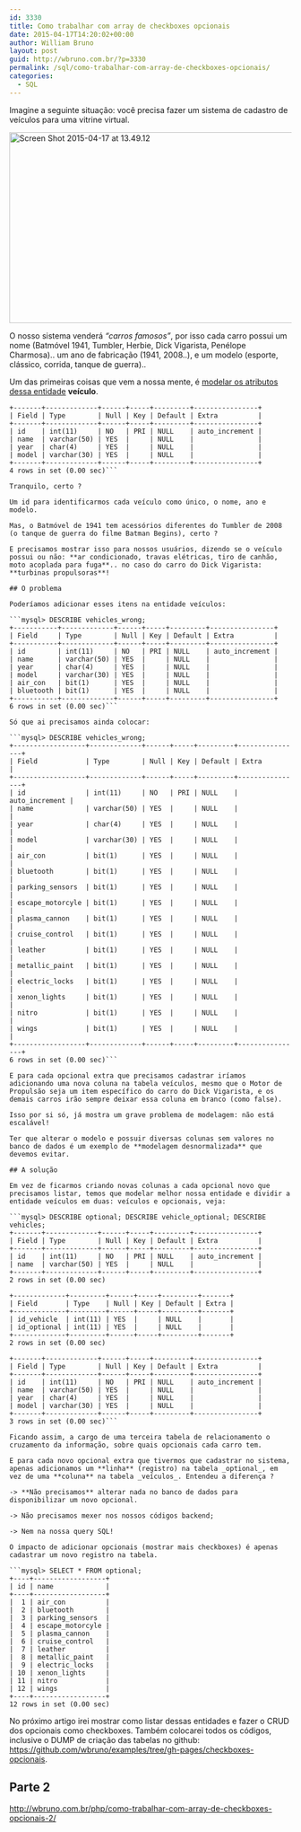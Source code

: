 ```yaml
---
id: 3330
title: Como trabalhar com array de checkboxes opcionais
date: 2015-04-17T14:20:02+00:00
author: William Bruno
layout: post
guid: http://wbruno.com.br/?p=3330
permalink: /sql/como-trabalhar-com-array-de-checkboxes-opcionais/
categories:
  - SQL
---
```

Imagine a seguinte situação: você precisa fazer um sistema de cadastro de veículos para uma vitrine virtual.

<img src="/wp-content/uploads/2015/04/Screen-Shot-2015-04-17-at-13.49.12.png" alt="Screen Shot 2015-04-17 at 13.49.12" width="956" height="340" class="aligncenter size-full wp-image-3334" />

<!--more-->

O nosso sistema venderá _&#8220;carros famosos&#8221;_, por isso cada carro possui um nome (Batmóvel 1941, Tumbler, Herbie, Dick Vigarista, Penélope Charmosa).. um ano de fabricação (1941, 2008..), e um modelo (esporte, clássico, corrida, tanque de guerra)..

Um das primeiras coisas que vem a nossa mente, é [modelar os atributos dessa entidade](http://wbruno.com.br/sql/afinal-o-que-e-entidade/) **veículo**.

```mysql> DESCRIBE vehicles_wrong;
+-------+-------------+------+-----+---------+----------------+
| Field | Type        | Null | Key | Default | Extra          |
+-------+-------------+------+-----+---------+----------------+
| id    | int(11)     | NO   | PRI | NULL    | auto_increment |
| name  | varchar(50) | YES  |     | NULL    |                |
| year  | char(4)     | YES  |     | NULL    |                |
| model | varchar(30) | YES  |     | NULL    |                |
+-------+-------------+------+-----+---------+----------------+
4 rows in set (0.00 sec)```

Tranquilo, certo ?

Um id para identificarmos cada veículo como único, o nome, ano e modelo.

Mas, o Batmóvel de 1941 tem acessórios diferentes do Tumbler de 2008 (o tanque de guerra do filme Batman Begins), certo ?

E precisamos mostrar isso para nossos usuários, dizendo se o veículo possui ou não: **ar condicionado, travas elétricas, tiro de canhão, moto acoplada para fuga**.. no caso do carro do Dick Vigarista: **turbinas propulsoras**!

## O problema

Poderíamos adicionar esses itens na entidade veículos:

```mysql> DESCRIBE vehicles_wrong;
+-----------+-------------+------+-----+---------+----------------+
| Field     | Type        | Null | Key | Default | Extra          |
+-----------+-------------+------+-----+---------+----------------+
| id        | int(11)     | NO   | PRI | NULL    | auto_increment |
| name      | varchar(50) | YES  |     | NULL    |                |
| year      | char(4)     | YES  |     | NULL    |                |
| model     | varchar(30) | YES  |     | NULL    |                |
| air_con   | bit(1)      | YES  |     | NULL    |                |
| bluetooth | bit(1)      | YES  |     | NULL    |                |
+-----------+-------------+------+-----+---------+----------------+
6 rows in set (0.00 sec)```

Só que ai precisamos ainda colocar:

```mysql> DESCRIBE vehicles_wrong;
+------------------+-------------+------+-----+---------+----------------+
| Field            | Type        | Null | Key | Default | Extra          |
+------------------+-------------+------+-----+---------+----------------+
| id               | int(11)     | NO   | PRI | NULL    | auto_increment |
| name             | varchar(50) | YES  |     | NULL    |                |
| year             | char(4)     | YES  |     | NULL    |                |
| model            | varchar(30) | YES  |     | NULL    |                |
| air_con          | bit(1)      | YES  |     | NULL    |                |
| bluetooth        | bit(1)      | YES  |     | NULL    |                |
| parking_sensors  | bit(1)      | YES  |     | NULL    |                |
| escape_motorcyle | bit(1)      | YES  |     | NULL    |                |
| plasma_cannon    | bit(1)      | YES  |     | NULL    |                |
| cruise_control   | bit(1)      | YES  |     | NULL    |                |
| leather          | bit(1)      | YES  |     | NULL    |                |
| metallic_paint   | bit(1)      | YES  |     | NULL    |                |
| electric_locks   | bit(1)      | YES  |     | NULL    |                |
| xenon_lights     | bit(1)      | YES  |     | NULL    |                |
| nitro            | bit(1)      | YES  |     | NULL    |                |
| wings            | bit(1)      | YES  |     | NULL    |                |
+------------------+-------------+------+-----+---------+----------------+
6 rows in set (0.00 sec)```

E para cada opcional extra que precisamos cadastrar iríamos adicionando uma nova coluna na tabela veículos, mesmo que o Motor de Propulsão seja um item específico do carro do Dick Vigarista, e os demais carros irão sempre deixar essa coluna em branco (como false).

Isso por si só, já mostra um grave problema de modelagem: não está escalável!

Ter que alterar o modelo e possuir diversas colunas sem valores no banco de dados é um exemplo de **modelagem desnormalizada** que devemos evitar.

## A solução

Em vez de ficarmos criando novas colunas a cada opcional novo que precisamos listar, temos que modelar melhor nossa entidade e dividir a entidade veículos em duas: veículos e opcionais, veja:

```mysql> DESCRIBE optional; DESCRIBE vehicle_optional; DESCRIBE vehicles;
+-------+-------------+------+-----+---------+----------------+
| Field | Type        | Null | Key | Default | Extra          |
+-------+-------------+------+-----+---------+----------------+
| id    | int(11)     | NO   | PRI | NULL    | auto_increment |
| name  | varchar(50) | YES  |     | NULL    |                |
+-------+-------------+------+-----+---------+----------------+
2 rows in set (0.00 sec)

+-------------+---------+------+-----+---------+-------+
| Field       | Type    | Null | Key | Default | Extra |
+-------------+---------+------+-----+---------+-------+
| id_vehicle  | int(11) | YES  |     | NULL    |       |
| id_optional | int(11) | YES  |     | NULL    |       |
+-------------+---------+------+-----+---------+-------+
2 rows in set (0.00 sec)

+-------+-------------+------+-----+---------+----------------+
| Field | Type        | Null | Key | Default | Extra          |
+-------+-------------+------+-----+---------+----------------+
| id    | int(11)     | NO   | PRI | NULL    | auto_increment |
| name  | varchar(50) | YES  |     | NULL    |                |
| year  | char(4)     | YES  |     | NULL    |                |
| model | varchar(30) | YES  |     | NULL    |                |
+-------+-------------+------+-----+---------+----------------+
3 rows in set (0.00 sec)```

Ficando assim, a cargo de uma terceira tabela de relacionamento o cruzamento da informação, sobre quais opcionais cada carro tem.

E para cada novo opcional extra que tivermos que cadastrar no sistema, apenas adicionamos um **linha** (registro) na tabela _optional_, em vez de uma **coluna** na tabela _veículos_. Entendeu a diferença ?

-> **Não precisamos** alterar nada no banco de dados para disponibilizar um novo opcional.

-> Não precisamos mexer nos nossos códigos backend;

-> Nem na nossa query SQL!

O impacto de adicionar opcionais (mostrar mais checkboxes) é apenas cadastrar um novo registro na tabela.

```mysql> SELECT * FROM optional;
+----+------------------+
| id | name             |
+----+------------------+
|  1 | air_con          |
|  2 | bluetooth        |
|  3 | parking_sensors  |
|  4 | escape_motorcyle |
|  5 | plasma_cannon    |
|  6 | cruise_control   |
|  7 | leather          |
|  8 | metallic_paint   |
|  9 | electric_locks   |
| 10 | xenon_lights     |
| 11 | nitro            |
| 12 | wings            |
+----+------------------+
12 rows in set (0.00 sec)
```

No próximo artigo irei mostrar como listar dessas entidades e fazer o CRUD dos opcionais como checkboxes. Também colocarei todos os códigos, inclusive o DUMP de criação das tabelas no github: <https://github.com/wbruno/examples/tree/gh-pages/checkboxes-opcionais>.

## Parte 2

<http://wbruno.com.br/php/como-trabalhar-com-array-de-checkboxes-opcionais-2/>
